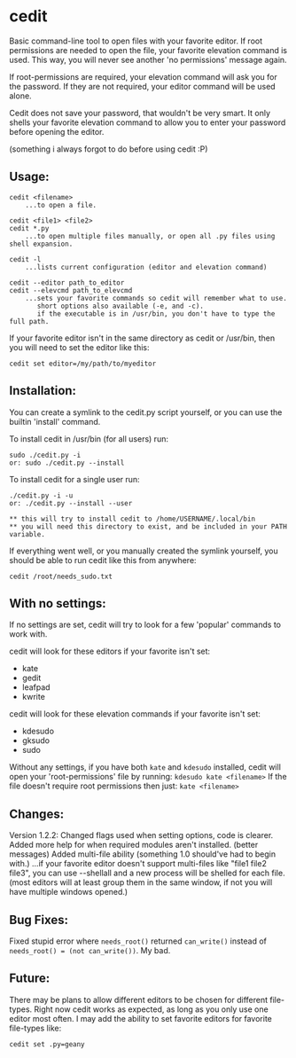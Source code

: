 cedit
=====

Basic command-line tool to open files with your favorite editor.
If root permissions are needed to open the file, your favorite elevation command
is used. This way, you will never see another 'no permissions' message again.

If root-permissions are required, your elevation command will ask you for the 
password. If they are not required, your editor command will be used alone.

Cedit does not save your password, that wouldn't be very smart.
It only shells your favorite elevation command to allow you to enter your password 
before opening the editor.

(something i always forgot to do before using cedit :P)


Usage:
------
	
	cedit <filename>
		...to open a file.
	
    cedit <file1> <file2>
    cedit *.py
        ...to open multiple files manually, or open all .py files using shell expansion.

	cedit -l
		...lists current configuration (editor and elevation command)
		
	cedit --editor path_to_editor
	cedit --elevcmd path_to_elevcmd
		...sets your favorite commands so cedit will remember what to use.
           short options also available (-e, and -c).
           if the executable is in /usr/bin, you don't have to type the full path.


If your favorite editor isn't in the same directory as cedit or /usr/bin, then
you will need to set the editor like this:

	cedit set editor=/my/path/to/myeditor
	

Installation:
-------------

You can create a symlink to the cedit.py script yourself, or you can use the builtin 'install' command.

To install cedit in /usr/bin (for all users) run:
    
    sudo ./cedit.py -i
    or: sudo ./cedit.py --install

To install cedit for a single user run:
    
    ./cedit.py -i -u
    or: ./cedit.py --install --user

    ** this will try to install cedit to /home/USERNAME/.local/bin
    ** you will need this directory to exist, and be included in your PATH variable.

If everything went well, or you manually created the symlink yourself, you should be able to run
cedit like this from anywhere:
    
    cedit /root/needs_sudo.txt


With no settings:
-----------------

If no settings are set, cedit will try to look for a few 'popular' commands to
work with. 

cedit will look for these editors if your favorite isn't set:

* kate
* gedit
* leafpad
* kwrite

cedit will look for these elevation commands if your favorite isn't set:

* kdesudo
* gksudo
* sudo

Without any settings, if you have both `kate` and `kdesudo` installed, cedit will
open your 'root-permissions' file by running: `kdesudo kate <filename>`
If the file doesn't require root permissions then just: `kate <filename>`


Changes:
--------

Version 1.2.2:
    Changed flags used when setting options, code is clearer.
    Added more help for when required modules aren't installed. (better messages)
    Added multi-file ability (something 1.0 should've had to begin with.)
    ...if your favorite editor doesn't support multi-files like "file1 file2 file3",
       you can use --shellall and a new process will be shelled for each file.
       (most editors will at least group them in the same window, if not you will
        have multiple windows opened.)


Bug Fixes:
----------

Fixed stupid error where `needs_root()` returned `can_write()` instead of
`needs_root() = (not can_write())`. My bad.


Future:
-------

There may be plans to allow different editors to be chosen for different file-types.
Right now cedit works as expected, as long as you only use one editor most often.
I may add the ability to set favorite editors for favorite file-types like:

	cedit set .py=geany


	

